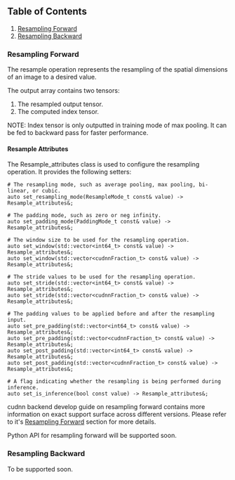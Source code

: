 
## Table of Contents
1. [Resampling Forward](#Resampling_Forward)
2. [Resampling Backward](#Resampling_Backward)

### Resampling Forward
The resample operation represents the resampling of the spatial dimensions of an image to a desired value.

The output array contains two tensors:
1. The resampled output tensor.
2. The computed index tensor.

NOTE: Index tensor is only outputted in training mode of max pooling. It can be fed to backward pass for faster performance.

#### Resample Attributes

The Resample_attributes class is used to configure the resampling operation. It provides the following setters:

```
# The resampling mode, such as average pooling, max pooling, bi-linear, or cubic.
auto set_resampling_mode(ResampleMode_t const& value) -> Resample_attributes&;

# The padding mode, such as zero or neg infinity.
auto set_padding_mode(PaddingMode_t const& value) -> Resample_attributes&;

# The window size to be used for the resampling operation.
auto set_window(std::vector<int64_t> const& value) -> Resample_attributes&;
auto set_window(std::vector<cudnnFraction_t> const& value) -> Resample_attributes&;

# The stride values to be used for the resampling operation.
auto set_stride(std::vector<int64_t> const& value) -> Resample_attributes&;
auto set_stride(std::vector<cudnnFraction_t> const& value) -> Resample_attributes&;

# The padding values to be applied before and after the resampling input.
auto set_pre_padding(std::vector<int64_t> const& value) -> Resample_attributes&;
auto set_pre_padding(std::vector<cudnnFraction_t> const& value) -> Resample_attributes&;
auto set_post_padding(std::vector<int64_t> const& value) -> Resample_attributes&;
auto set_post_padding(std::vector<cudnnFraction_t> const& value) -> Resample_attributes&;

# A flag indicating whether the resampling is being performed during inference. 
auto set_is_inference(bool const value) -> Resample_attributes&;
```

cudnn backend develop guide on resampling forward contains more information on exact support surface across different versions. Please refer to it's [Resampling Forward](https://docs.nvidia.com/deeplearning/cudnn/developer/graph-api.html#resamplefwd) section for more details.

Python API for resampling forward will be supported soon.

### Resampling Backward
To be supported soon.

